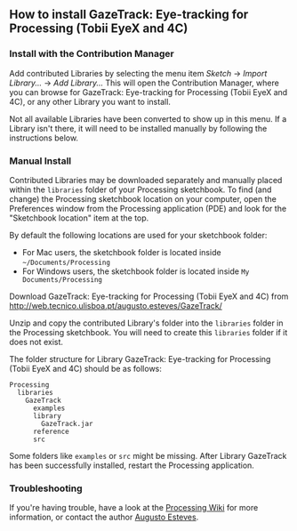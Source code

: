 ## How to install GazeTrack: Eye-tracking for Processing (Tobii EyeX and 4C)

### Install with the Contribution Manager

Add contributed Libraries by selecting the menu item _Sketch_ → _Import Library..._ → _Add Library..._ This will open the Contribution Manager, where you can browse for GazeTrack: Eye-tracking for Processing (Tobii EyeX and 4C), or any other Library you want to install.

Not all available Libraries have been converted to show up in this menu. If a Library isn't there, it will need to be installed manually by following the instructions below.

### Manual Install

Contributed Libraries may be downloaded separately and manually placed within the `libraries` folder of your Processing sketchbook. To find (and change) the Processing sketchbook location on your computer, open the Preferences window from the Processing application (PDE) and look for the "Sketchbook location" item at the top.

By default the following locations are used for your sketchbook folder: 
  * For Mac users, the sketchbook folder is located inside `~/Documents/Processing` 
  * For Windows users, the sketchbook folder is located inside `My Documents/Processing`

Download GazeTrack: Eye-tracking for Processing (Tobii EyeX and 4C) from http://web.tecnico.ulisboa.pt/augusto.esteves/GazeTrack/

Unzip and copy the contributed Library's folder into the `libraries` folder in the Processing sketchbook. You will need to create this `libraries` folder if it does not exist.

The folder structure for Library GazeTrack: Eye-tracking for Processing (Tobii EyeX and 4C) should be as follows:

```
Processing
  libraries
    GazeTrack
      examples
      library
        GazeTrack.jar
      reference
      src
```
             
Some folders like `examples` or `src` might be missing. After Library GazeTrack has been successfully installed, restart the Processing application.

### Troubleshooting

If you're having trouble, have a look at the [Processing Wiki](https://github.com/processing/processing/wiki/How-to-Install-a-Contributed-Library) for more information, or contact the author [Augusto Esteves](http://web.tecnico.ulisboa.pt/augusto.esteves/).
